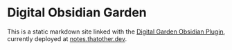 # Digital Obsidian Garden
This is a static markdown site linked with the [Digital Garden Obsidian Plugin](https://github.com/oleeskild/Obsidian-Digital-Garden), currently deployed at [notes.thatother.dev](https://notes.thatother.dev).
